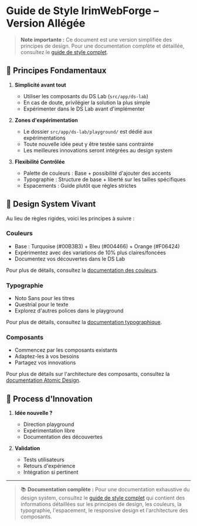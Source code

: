 # Guide de Style IrimWebForge – Version Allégée

> **Note importante :** Ce document est une version simplifiée des principes de design. Pour une documentation complète et détaillée, consultez le [guide de style complet](/docs/style/index.md).

## 🎯 Principes Fondamentaux

1. **Simplicité avant tout**

   - Utiliser les composants du DS Lab (`src/app/ds-lab`)
   - En cas de doute, privilégier la solution la plus simple
   - Expérimenter dans le DS Lab avant d'implémenter

2. **Zones d'expérimentation**

   - Le dossier `src/app/ds-lab/playground/` est dédié aux expérimentations
   - Toute nouvelle idée peut y être testée sans contrainte
   - Les meilleures innovations seront intégrées au design system

3. **Flexibilité Contrôlée**
   - Palette de couleurs : Base + possibilité d'ajouter des accents
   - Typographie : Structure de base + liberté sur les tailles spécifiques
   - Espacements : Guide plutôt que règles strictes

## 🎨 Design System Vivant

Au lieu de règles rigides, voici les principes à suivre :

### Couleurs

- Base : Turquoise (#00B3B3) + Bleu (#004466) + Orange (#F06424)
- Expérimentez avec des variations de 10% plus claires/foncées
- Documentez vos découvertes dans le DS Lab

Pour plus de détails, consultez la [documentation des couleurs](/docs/style/colors.md).

### Typographie

- Noto Sans pour les titres
- Questrial pour le texte
- Explorez d'autres polices dans le playground

Pour plus de détails, consultez la [documentation typographique](/docs/style/typography.md).

### Composants

- Commencez par les composants existants
- Adaptez-les à vos besoins
- Partagez vos innovations

Pour plus de détails sur l'architecture des composants, consultez la [documentation Atomic Design](/docs/style/atomic-design.md).

## 🚀 Process d'Innovation

1. **Idée nouvelle ?**

   - Direction playground
   - Expérimentation libre
   - Documentation des découvertes

2. **Validation**
   - Tests utilisateurs
   - Retours d'expérience
   - Intégration si pertinent

---

> 📚 **Documentation complète :** Pour une documentation exhaustive du design system, consultez le [guide de style complet](/docs/style/index.md) qui contient des informations détaillées sur les principes de design, les couleurs, la typographie, l'espacement, le responsive design et l'architecture des composants.
